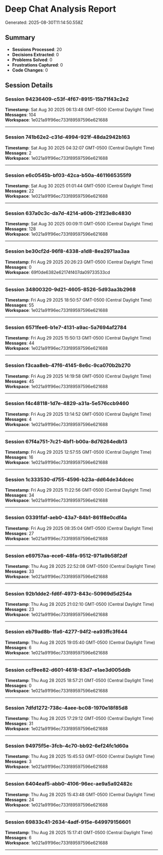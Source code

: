 # Deep Chat Analysis Report

Generated: 2025-08-30T11:14:50.558Z

## Summary

- **Sessions Processed**: 20
- **Decisions Extracted**: 0
- **Problems Solved**: 0
- **Frustrations Captured**: 0
- **Code Changes**: 0

## Session Details

### Session 94236409-c53f-4f67-8915-15b71f43c2e2

**Timestamp**: Sat Aug 30 2025 06:13:48 GMT-0500 (Central Daylight Time)  
**Messages**: 104  
**Workspace**: 1e021a91f96ec733f89597596e621688

---

### Session 741b62e2-c31d-4994-921f-48da2942b163

**Timestamp**: Sat Aug 30 2025 04:32:07 GMT-0500 (Central Daylight Time)  
**Messages**: 2  
**Workspace**: 1e021a91f96ec733f89597596e621688

---

### Session e6c0545b-bf03-42ca-b50a-4611665355f9

**Timestamp**: Sat Aug 30 2025 01:01:44 GMT-0500 (Central Daylight Time)  
**Messages**: 22  
**Workspace**: 1e021a91f96ec733f89597596e621688

---

### Session 637a0c3c-da7d-4214-a60b-21f23e8c4830

**Timestamp**: Sat Aug 30 2025 00:09:11 GMT-0500 (Central Daylight Time)  
**Messages**: 128  
**Workspace**: 1e021a91f96ec733f89597596e621688

---

### Session be30cf2d-96f8-4338-a1d8-8ea2971aa3aa

**Timestamp**: Fri Aug 29 2025 20:26:23 GMT-0500 (Central Daylight Time)  
**Messages**: 0  
**Workspace**: 69f0de6382e62174f407da09733533cd

---

### Session 34800320-9d21-4605-8526-5d93aa3b2968

**Timestamp**: Fri Aug 29 2025 18:50:57 GMT-0500 (Central Daylight Time)  
**Messages**: 55  
**Workspace**: 1e021a91f96ec733f89597596e621688

---

### Session 6571fee6-b1e7-4131-a9ac-5a7694af2784

**Timestamp**: Fri Aug 29 2025 15:50:13 GMT-0500 (Central Daylight Time)  
**Messages**: 44  
**Workspace**: 1e021a91f96ec733f89597596e621688

---

### Session f3caa8eb-47f6-4145-8e6c-9ca070b2b270

**Timestamp**: Fri Aug 29 2025 14:19:58 GMT-0500 (Central Daylight Time)  
**Messages**: 45  
**Workspace**: 1e021a91f96ec733f89597596e621688

---

### Session f4c48118-1d7e-4829-a31a-5e576ccb9460

**Timestamp**: Fri Aug 29 2025 13:14:52 GMT-0500 (Central Daylight Time)  
**Messages**: 4  
**Workspace**: 1e021a91f96ec733f89597596e621688

---

### Session 67f4a751-7c21-4bf1-b00a-8d76264edb13

**Timestamp**: Fri Aug 29 2025 12:57:55 GMT-0500 (Central Daylight Time)  
**Messages**: 16  
**Workspace**: 1e021a91f96ec733f89597596e621688

---

### Session 1c333530-d755-4596-b23a-dd64de34dcec

**Timestamp**: Fri Aug 29 2025 11:22:56 GMT-0500 (Central Daylight Time)  
**Messages**: 34  
**Workspace**: 1e021a91f96ec733f89597596e621688

---

### Session 03391faf-aeb0-43a7-84b1-861f8e0cdf4a

**Timestamp**: Fri Aug 29 2025 08:35:04 GMT-0500 (Central Daylight Time)  
**Messages**: 27  
**Workspace**: 1e021a91f96ec733f89597596e621688

---

### Session e69757aa-ece6-48fa-9512-971a9b58f2df

**Timestamp**: Thu Aug 28 2025 22:52:08 GMT-0500 (Central Daylight Time)  
**Messages**: 33  
**Workspace**: 1e021a91f96ec733f89597596e621688

---

### Session 92b1dde2-fd6f-4973-843c-50969d5d254a

**Timestamp**: Thu Aug 28 2025 21:02:10 GMT-0500 (Central Daylight Time)  
**Messages**: 23  
**Workspace**: 1e021a91f96ec733f89597596e621688

---

### Session eb79ad8b-1fa6-4277-94f2-ea93ffc3f644

**Timestamp**: Thu Aug 28 2025 19:05:40 GMT-0500 (Central Daylight Time)  
**Messages**: 6  
**Workspace**: 1e021a91f96ec733f89597596e621688

---

### Session ccf9ee82-d601-4618-83d7-e1ae3d005ddb

**Timestamp**: Thu Aug 28 2025 18:57:21 GMT-0500 (Central Daylight Time)  
**Messages**: 0  
**Workspace**: 1e021a91f96ec733f89597596e621688

---

### Session 7dfd1272-738c-4aee-bc08-1970e18f85d8

**Timestamp**: Thu Aug 28 2025 17:29:12 GMT-0500 (Central Daylight Time)  
**Messages**: 31  
**Workspace**: 1e021a91f96ec733f89597596e621688

---

### Session 94975f5e-3fcb-4c70-bb92-6ef24fc1d60a

**Timestamp**: Thu Aug 28 2025 15:45:53 GMT-0500 (Central Daylight Time)  
**Messages**: 3  
**Workspace**: 1e021a91f96ec733f89597596e621688

---

### Session 6404eaf5-abb0-4106-96ec-ae9a5a92482c

**Timestamp**: Thu Aug 28 2025 15:43:48 GMT-0500 (Central Daylight Time)  
**Messages**: 24  
**Workspace**: 1e021a91f96ec733f89597596e621688

---

### Session 69833c41-2634-4adf-915e-649979156601

**Timestamp**: Thu Aug 28 2025 15:17:41 GMT-0500 (Central Daylight Time)  
**Messages**: 6  
**Workspace**: 1e021a91f96ec733f89597596e621688

---
